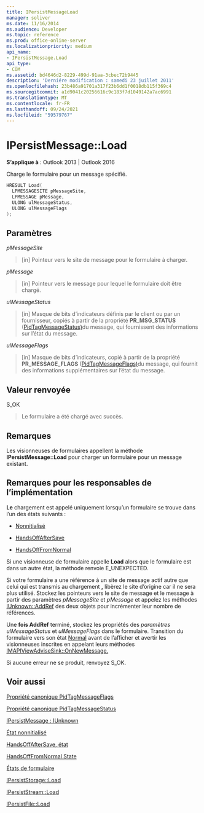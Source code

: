 ```yaml
---
title: IPersistMessageLoad
manager: soliver
ms.date: 11/16/2014
ms.audience: Developer
ms.topic: reference
ms.prod: office-online-server
ms.localizationpriority: medium
api_name:
- IPersistMessage.Load
api_type:
- COM
ms.assetid: bd4646d2-8229-499d-91aa-3cbec72b9445
description: 'Derniére modification : samedi 23 juillet 2011'
ms.openlocfilehash: 23b486a91701a317f23b6dd1f0018db115f369c4
ms.sourcegitcommit: a1d9041c20256616c9c183f7d1049142a7ac6991
ms.translationtype: MT
ms.contentlocale: fr-FR
ms.lasthandoff: 09/24/2021
ms.locfileid: "59579767"
---
```

# <a name="ipersistmessageload"></a>IPersistMessage::Load

  
  
**S’applique à** : Outlook 2013 | Outlook 2016 
  
Charge le formulaire pour un message spécifié.
  
```cpp
HRESULT Load(
  LPMESSAGESITE pMessageSite,
  LPMESSAGE pMessage,
  ULONG ulMessageStatus,
  ULONG ulMessageFlags
);
```

## <a name="parameters"></a>Paramètres

 _pMessageSite_
  
> [in] Pointeur vers le site de message pour le formulaire à charger.
    
 _pMessage_
  
> [in] Pointeur vers le message pour lequel le formulaire doit être chargé.
    
 _ulMessageStatus_
  
> [in] Masque de bits d’indicateurs définis par le client ou par un fournisseur, copiés à partir de la propriété **PR_MSG_STATUS** ([PidTagMessageStatus)](pidtagmessagestatus-canonical-property.md)du message, qui fournissent des informations sur l’état du message.
    
 _ulMessageFlags_
  
> [in] Masque de bits d’indicateurs, copié à partir de la propriété **PR_MESSAGE_FLAGS** ([PidTagMessageFlags)](pidtagmessageflags-canonical-property.md)du message, qui fournit des informations supplémentaires sur l’état du message.
    
## <a name="return-value"></a>Valeur renvoyée

S_OK 
  
> Le formulaire a été chargé avec succès.
    
## <a name="remarks"></a>Remarques

Les visionneuses de formulaires appellent la méthode **IPersistMessage::Load** pour charger un formulaire pour un message existant. 
  
## <a name="notes-to-implementers"></a>Remarques pour les responsables de l’implémentation

 **Le** chargement est appelé uniquement lorsqu’un formulaire se trouve dans l’un des états suivants : 
  
- [Nonnitialisé](uninitialized-state.md)
    
- [HandsOffAfterSave](handsoffaftersave-state.md)
    
- [HandsOffFromNormal](handsofffromnormal-state.md)
    
Si une visionneuse de formulaire appelle **Load** alors que le formulaire est dans un autre état, la méthode renvoie E_UNEXPECTED. 
  
Si votre formulaire a une référence à un site de message actif autre que celui qui est transmis au chargement **,** libèrez le site d’origine car il ne sera plus utilisé. Stockez les pointeurs vers le site de message et le message à partir des paramètres  _pMessageSite_ et  _pMessage_ et appelez les méthodes [IUnknown::AddRef](https://msdn.microsoft.com/library/b4316efd-73d4-4995-b898-8025a316ba63%28Office.15%29.aspx) des deux objets pour incrémenter leur nombre de références. 
  
Une **fois AddRef** terminé, stockez les propriétés des  _paramètres ulMessageStatus_ et  _ulMessageFlags_ dans le formulaire. Transition du formulaire vers son état [Normal](normal-state.md) avant de l’afficher et avertir les visionneuses inscrites en appelant leurs méthodes [IMAPIViewAdviseSink::OnNewMessage.](imapiviewadvisesink-onnewmessage.md) 
  
Si aucune erreur ne se produit, renvoyez S_OK. 
  
## <a name="see-also"></a>Voir aussi



[Propriété canonique PidTagMessageFlags](pidtagmessageflags-canonical-property.md)
  
[Propriété canonique PidTagMessageStatus](pidtagmessagestatus-canonical-property.md)
  
[IPersistMessage : IUnknown](ipersistmessageiunknown.md)


[État nonnitialisé](uninitialized-state.md)
  
[HandsOffAfterSave, état](handsoffaftersave-state.md)
  
[HandsOffFromNormal State](handsofffromnormal-state.md)
  
[États de formulaire](form-states.md)


[IPersistStorage::Load](https://msdn.microsoft.com/library/34379b8d-4e00-49cd-9fd1-65f88746c61a.aspx)
  
[IPersistStream::Load](https://msdn.microsoft.com/library/351e1187-9959-4542-8778-925457c3b8e3.aspx)
  
[IPersistFile::Load](https://msdn.microsoft.com/library/8391aa5c-fe6e-4b03-9eef-7958f75910a5.aspx)

